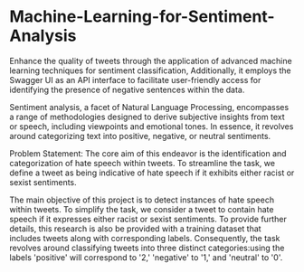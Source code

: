# Machine-Learning-for-Sentiment-Analysis
Enhance the quality of tweets through the application of advanced machine learning techniques for sentiment classification, Additionally, it employs the Swagger UI as an API interface to facilitate user-friendly access for identifying the presence of negative sentences within the data.

Sentiment analysis, a facet of Natural Language Processing, encompasses a range of methodologies designed to derive subjective insights from text or speech, including viewpoints and emotional tones. In essence, it revolves around categorizing text into positive, negative, or neutral sentiments.

Problem Statement:
The core aim of this endeavor is the identification and categorization of hate speech within tweets. To streamline the task, we define a tweet as being indicative of hate speech if it exhibits either racist or sexist sentiments. 

The main objective of this project is to detect instances of hate speech within tweets. To simplify the task, we consider a tweet to contain hate speech if it expresses either racist or sexist sentiments. To provide further details, this research is also be provided with a training dataset that includes tweets along with corresponding labels. Consequently, the task revolves around classifying tweets into three distinct categories:using the labels 'positive' will correspond to '2,' 'negative' to '1,' and 'neutral' to '0'.

